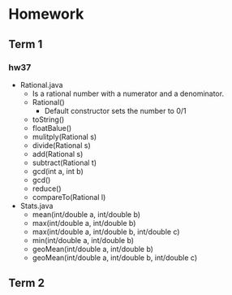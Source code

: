 # Homework

## Term 1

### hw37
* Rational.java
  * Is a rational number with a numerator and a denominator. 
  * Rational() 
    * Default constructor sets the number to 0/1
  * toString()
  * floatBalue()
  * mulitply(Rational s)
  * divide(Rational s)
  * add(Rational s)
  * subtract(Rational t)
  * gcd(int a, int b)
  * gcd()
  * reduce()
  * compareTo(Rational l)
* Stats.java
  * mean(int/double a, int/double b)
  * max(int/double a, int/double b)
  * max(int/double a, int/double b, int/double c)
  * min(int/double a, int/double b)
  * geoMean(int/double a, int/double b)
  * geoMean(int/double a, int/double b, int/double c)

## Term 2
